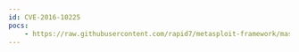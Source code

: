 ```yaml
---
id: CVE-2016-10225
pocs:
    - https://raw.githubusercontent.com/rapid7/metasploit-framework/master/modules/exploits/multi/local/allwinner_backdoor.rb
---
```

